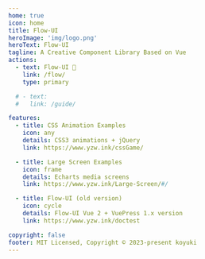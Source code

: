 ```yaml
---
home: true
icon: home
title: Flow-UI
heroImage: 'img/logo.png'
heroText: Flow-UI
tagline: A Creative Component Library Based on Vue
actions:
  - text: Flow-UI 🚀
    link: /flow/
    type: primary

  # - text:
  #   link: /guide/

features:
  - title: CSS Animation Examples
    icon: any
    details: CSS3 animations + jQuery
    link: https://www.yzw.ink/cssGame/

  - title: Large Screen Examples
    icon: frame
    details: Echarts media screens
    link: https://www.yzw.ink/Large-Screen/#/

  - title: Flow-UI (old version)
    icon: cycle
    details: Flow-UI Vue 2 + VuePress 1.x version
    link: https://www.yzw.ink/doctest

copyright: false
footer: MIT Licensed, Copyright © 2023-present koyuki
---
```

